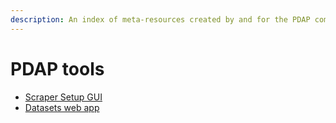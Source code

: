 ```yaml
---
description: An index of meta-resources created by and for the PDAP community
---
```


# PDAP tools

* [Scraper Setup GUI](https://github.com/Police-Data-Accessibility-Project/PDAP-Scrapers/tree/main/setup\_gui)
* [Datasets web app](https://github.com/Police-Data-Accessibility-Project/PDAP-Datasets-App)
